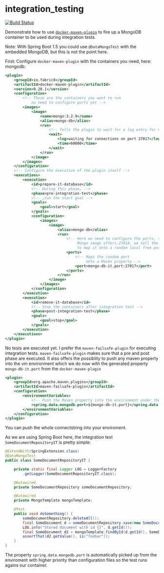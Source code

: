 # integration_testing

[![Build Status](https://travis-ci.org/springbootbuch/integration_testing.svg?branch=master)](https://travis-ci.org/springbootbuch/integration_testing)

Demonstrate how to use [`docker-maven-plugin`](https://github.com/spotify/docker-maven-plugin) to fire up a MongoDB container to be used during integration tests. 

Note: With Spring Boot 1.5 you could use `@DataMongoTest` with the embedded MongoDB, but this is not the point here.

First: Configure `docker-maven-plugin` with the containers you need, here: mongodb:

```xml
<plugin>
    <groupId>io.fabric8</groupId>
    <artifactId>docker-maven-plugin</artifactId>
    <version>0.20.1</version>
    <configuration>
        <!-- Those are the containers you want to run
            no need to configure ports yet -->
        <images>
            <image>
                <name>mongo:3.2.9</name>
                <alias>mongo-db</alias>
                <run>
                    <!-- Tells the plugin to wait for a log entry for 60s max. -->
                    <wait>
                        <log>waiting for connections on port 27017</log>
                        <time>60000</time>
                    </wait>
                </run>
            </image>
        </images>
    </configuration>
    <!-- Configure the execution of the plugin itself -->
    <executions>
        <execution>
            <id>prepare-it-database</id>
            <!-- During this phase… -->
            <phase>pre-integration-test</phase>
            <!-- …run the start goal -->
            <goals>
                <goal>start</goal>
            </goals>
            <configuration>
                <images>
                    <image>
                        <alias>mongo-db</alias>
                        <run>
                            <!-- Here we need to configure the ports, the 
                                 Mongo image offers 27018, we tell the plugin
                                 to map it onto a random local free port -->
                            <ports>
                                <!-- Maps the random port
                                     onto a Maven property -->
                                <port>mongo-db-it.port:27017</port>
                            </ports>
                        </run>
                    </image>
                </images>
            </configuration>
        </execution>
        <execution>
            <id>remove-it-database</id>
            <!-- Stop the containers after integration test -->
            <phase>post-integration-test</phase>
            <goals>
                <goal>stop</goal>
            </goals>
        </execution>
    </executions>
</plugin>
````

No tests are executed yet. I prefer the `maven-failsafe-plugin` for executing integration tests. `maven-failsafe-plugin` makes sure that a pre and post phase are executed. It also offers the possiblity to push any maven property into the vm environment which we do now with the generated property `mongo-db-it.port` from the `docker-maven-plugin`

```xml
<plugin>
    <groupId>org.apache.maven.plugins</groupId>
    <artifactId>maven-failsafe-plugin</artifactId>
    <configuration>
        <environmentVariables>
            <!-- Push the Maven property into the environment under the given name (here: spring.data.mongodb.port) -->
            <spring.data.mongodb.port>${mongo-db-it.port}</spring.data.mongodb.port>
        </environmentVariables>
    </configuration>
</plugin>
```

You can push the whole connectstring into your enviroment. 

As we are using Spring Boot here, the integration test `SomeDocumentRepositoryIT` is pretty simple:

```java
@ExtendWith(SpringExtension.class)
@DataMongoTest
public class SomeDocumentRepositoryIT {

    private static final Logger LOG = LoggerFactory
        .getLogger(SomeDocumentRepositoryIT.class);

    @Autowired
    private SomeDocumentRepository someDocumentRepository;

    @Autowired
    private MongoTemplate mongoTemplate;

    @Test
    public void doSomething() {
        someDocumentRepository.deleteAll();
        final SomeDocument d = someDocumentRepository.save(new SomeDocument("foobar"));
        LOG.info("Stored document with id {}", d.getId());
        final SomeDocument d2 = mongoTemplate.findById(d.getId(), SomeDocument.class);
        assertThat(d2.getValue(), is("foobar"));
    }
}
```

The property `spring.data.mongodb.port` is automatically picked up from the enviroment with higher priority than configuration files so the test runs agains our container.
